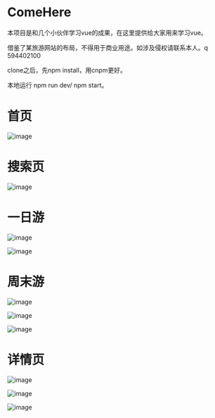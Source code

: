 # ComeHere
本项目是和几个小伙伴学习vue的成果，在这里提供给大家用来学习vue。

借鉴了某旅游网站的布局，不得用于商业用途。如涉及侵权请联系本人。q 594402100

clone之后，先npm install，用cnpm更好。

本地运行  npm run dev/ npm start。


# 首页

![image](https://github.com/Jiyr0119/ComeHere/blob/master/showproject/index.jpg)

# 搜索页

![image](https://github.com/Jiyr0119/ComeHere/blob/master/showproject/search.jpg)

# 一日游

![image](https://github.com/Jiyr0119/ComeHere/blob/master/showproject/oneday.jpg)

![image](https://github.com/Jiyr0119/ComeHere/blob/master/showproject/onday2.jpg)

# 周末游

![image](https://github.com/Jiyr0119/ComeHere/blob/master/showproject/weekend.jpg)

![image](https://github.com/Jiyr0119/ComeHere/blob/master/showproject/weekend2.jpg)

![image](https://github.com/Jiyr0119/ComeHere/blob/master/showproject/weekend3.jpg)

# 详情页

![image](https://github.com/Jiyr0119/ComeHere/blob/master/showproject/detail.jpg)

![image](https://github.com/Jiyr0119/ComeHere/blob/master/showproject/detail2.jpg)

![image](https://github.com/Jiyr0119/ComeHere/blob/master/showproject/detail3.jpg)



